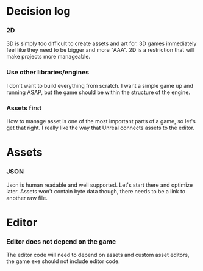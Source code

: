 # Decision log

### 2D
3D is simply too difficult to create assets and art for.  3D games immediately feel like they need to be bigger and more "AAA".  2D is a restriction that will make projects more manageable.

### Use other libraries/engines
I don't want to build everything from scratch.  I want a simple game up and running ASAP, but the game should be within the structure of the engine.

### Assets first
How to manage asset is one of the most important parts of a game, so let's get that right.  I really like the way that Unreal connects assets to the editor.


# Assets
### JSON
Json is human readable and well supported.  Let's start there and optimize later.  Assets won't contain byte data though, there needs
to be a link to another raw file.

# Editor
### Editor does not depend on the game
The editor code will need to depend on assets and custom asset editors, the game
exe should not include editor code.